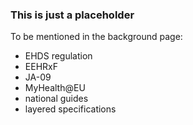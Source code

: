 ### This is just a placeholder

To be mentioned in the background page:

* EHDS regulation
* EEHRxF
* JA-09
* MyHealth@EU
* national guides
* layered specifications
